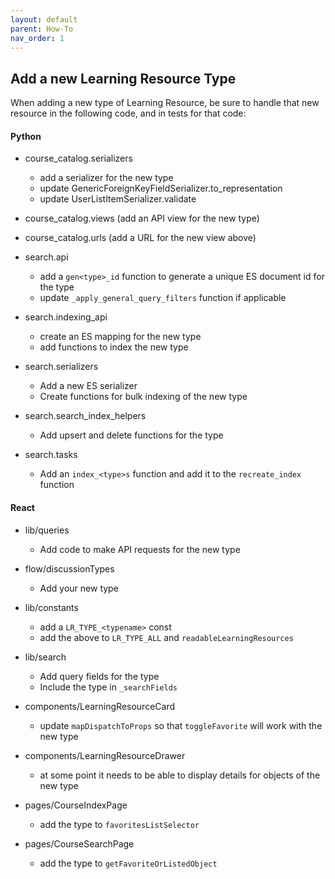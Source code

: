 ```yaml
---
layout: default
parent: How-To
nav_order: 1
---
```


## Add a new Learning Resource Type

When adding a new type of Learning Resource, be sure to handle that new resource in the following code,
and in tests for that code:

#### Python

- course_catalog.serializers

  - add a serializer for the new type
  - update GenericForeignKeyFieldSerializer.to_representation
  - update UserListItemSerializer.validate

- course_catalog.views (add an API view for the new type)
- course_catalog.urls (add a URL for the new view above)

- search.api

  - add a `gen<type>_id` function to generate a unique ES document id for the type
  - update `_apply_general_query_filters` function if applicable

- search.indexing_api

  - create an ES mapping for the new type
  - add functions to index the new type

- search.serializers

  - Add a new ES serializer
  - Create functions for bulk indexing of the new type

- search.search_index_helpers

  - Add upsert and delete functions for the type

- search.tasks
  - Add an `index_<type>s` function and add it to the `recreate_index` function

#### React

- lib/queries

  - Add code to make API requests for the new type

- flow/discussionTypes

  - Add your new type

- lib/constants

  - add a `LR_TYPE_<typename>` const
  - add the above to `LR_TYPE_ALL` and `readableLearningResources`

- lib/search

  - Add query fields for the type
  - Include the type in `_searchFields`

- components/LearningResourceCard

  - update `mapDispatchToProps` so that `toggleFavorite` will work with the new type

- components/LearningResourceDrawer

  - at some point it needs to be able to display details for objects of the new type

- pages/CourseIndexPage

  - add the type to `favoritesListSelector`

- pages/CourseSearchPage
  - add the type to `getFavoriteOrListedObject`
